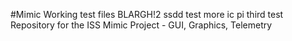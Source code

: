 #Mimic
Working test files BLARGH!2
ssdd test more ic pi
third test
Repository for the ISS Mimic Project - GUI, Graphics, Telemetry
